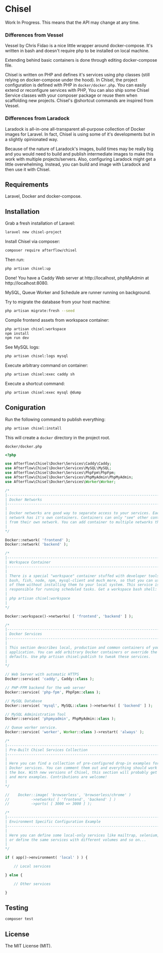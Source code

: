 # Chisel

Work In Progress. This means that the API may change at any time.

### Differences from Vessel

Vessel by Chris Fidao is a nice little wrapper around docker-compose. It's written in bash and doesn't require php to be installed on local machine.

Extending behind basic containers is done through editing docker-compose file.

Chisel is written on PHP and defines it's services using php classes (still relying on docker-compose under the hood).
In Chisel, the project configuration is defined with PHP in `docker/docker.php`. 
You can easily extend or reconfigure services with PHP, You can also ship some Chisel Service classes with your composer package or reuse them when scaffolding new projects.
Chisel's @shortcut commands are inspired from Vessel.

### Differences from Laradock

Laradock is all-in-one all-transparent all-purpose collection of Docker images for Laravel. In fact, Chisel is using some of it's developments but in a slightly opinionated way.

Because of the nature of Laradock's images, build times may be really big and you would need to build and publish intermediate images to make this work with multiple projects/servers.
Also, configuring Laradock might get a little overwhelming. Instead, you can build and image with Laradock and then use it with Chisel.

## Requirements

Laravel, Docker and docker-compose.

## Installation

Grab a fresh installation of Laravel:

```bash
laravel new chisel-project
```

Install Chisel via composer:

```bash
composer require afterflow/chisel
```

Then run:
```bash
php artisan chisel:up
```

Done! You have a Caddy Web server at http://localhost, phpMyAdmin at http://localhost:8080.

MySQL, Queue Worker and Schedule are runner running on background.

Try to migrate the database from your host machine:

```bash
php artisan migrate:fresh --seed
```
Compile frontend assets from workspace container:
```bash
php artisan chisel:workspace
npm install
npm run dev
```

See MySQL logs:
```bash
php artisan chisel:logs mysql
```

Execute arbitrary command on container:
```bash
php artisan chisel:exec caddy sh
```

Execute a shortcut command:
```bash
php artisan chisel:exec mysql @dump
```

## Coniguration

Run the following command to publish everything:
```bash
php artisan chisel:install
```
This will create a `docker` directory in the project root.

`docker/docker.php`
```php
<?php

use Afterflow\Chisel\Docker\Services\Caddy\Caddy;
use Afterflow\Chisel\Docker\Services\MySQL\MySQL;
use Afterflow\Chisel\Docker\Services\PhpFpm\PhpFpm;
use Afterflow\Chisel\Docker\Services\PhpMyAdmin\PhpMyAdmin;
use Afterflow\Chisel\Docker\Services\Worker\Worker;

/*
|----------------------------------------------------------------------------
| Docker Networks
|----------------------------------------------------------------------------
|
| Docker networks are good way to separate access to your services. Each
| network has it's own containers. Containers can only "see" other containers
| from their own network. You can add container to multiple networks though.
|
*/

Docker::network( 'frontend' );
Docker::network( 'backend' );

/*
|----------------------------------------------------------------------------
| Workspace Container
|----------------------------------------------------------------------------
|
| There is a special "workspace" container stuffed with developer tools like
| bash, fish, node, npm, mysql-client and much more, so that you can use all
| of them without installing them to your local system. This service is also
| responsible for running scheduled tasks. Get a workspace bash shell:
|
| php artisan chisel:workspace
|
*/

Docker::workspace()->networks( [ 'frontend', 'backend' ] );

/*
|----------------------------------------------------------------------------
| Docker Services
|----------------------------------------------------------------------------
|
| This section describes local, production and common containers of your
| application. You can add arbitrary Docker containers or override the
| defaults. Use php artisan chisel:publish to tweak these services.
|
*/

// Web Server with automatic HTTPS
Docker::service( 'caddy', Caddy::class );

// PHP-FPM backend for the web server
Docker::service( 'php-fpm', PhpFpm::class );

// MySQL Database
Docker::service( 'mysql', MySQL::class )->networks( [ 'backend' ] );

// MySQL Administration Tool
Docker::service( 'phpmyadmin', PhpMyAdmin::class );

// Queue worker service.
Docker::service( 'worker', Worker::class )->restart( 'always' );

/*
|----------------------------------------------------------------------------
| Pre-Built Chisel Services Collection
|----------------------------------------------------------------------------
|
| Here you can find a collection of pre-configured drop-in examples for more
| Docker services. You can comment them out and everything should work out of
| the box. With new versions of Chisel, this section will probably get more
| and more examples. Contributions are welcome!
|
*/

//    Docker::image( 'browserless', 'browserless/chrome' )
//          ->networks( [ 'frontend', 'backend' ] )
//          ->ports( [ 3000 => 3000 ] );

/*
|----------------------------------------------------------------------------
| Environment Specific Configuration Example
|----------------------------------------------------------------------------
|
| Here you can define some local-only services like mailtrap, selenium, etc.
| or define the same services with different volumes and so on...
|
*/

if ( app()->environment( 'local' ) ) {

    // Local services

} else {

    // Other services

}
```

## Testing

```bash
composer test
```

## License

The MIT License (MIT).
